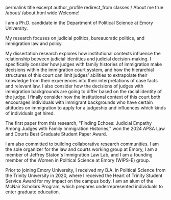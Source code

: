permalink	title	excerpt	author_profile	redirect_from	classes
/
About me
true
/about/
/about.html
wide
Welcome!

I am a Ph.D. candidate in the Department of Political Science at Emory University.

My research focuses on judicial politics, bureaucratic politics, and immigration law and policy.

My dissertation research explores how institutional contexts influence the relationship between judicial identities and judicial decision-making. I specifically consider how judges with family histories of immigration make decisions within the immigration court system, and how the hierarchial structures of this court can limit judges' abilities to extrapolate their knowledge from their experiences into their interpretations of case facts and relevant law. I also consider how the decisions of judges with immigration backgrounds are going to differ based on the racial identity of the judge. I finally consider how the institutional context of this court both encourages individuals with immigrant backgrounds who have certain attitudes on immigration to apply for a judgeship and influences which kinds of individuals get hired.

The first paper from this research, "Finding Echoes: Judicial Empathy Among Judges with Family Immigration Histories," won the 2024 APSA Law and Courts Best Graduate Student Paper Award.

I am also committed to building collaborative research communities. I am the sole organizer for the law and courts working group at Emory, I am a member of Jeffrey Staton's Immigration Law Lab, and I am a founding member of the Women in Political Science at Emory (WIPS-E) group.

Prior to joining Emory University, I received my B.A. in Political Science from the Trinity University in 2020, where I received the Heart of Trinity Student Service Award for my impact on the campus body. I am an alum of the McNair Scholars Program, which prepares underrepresented individuals to enter graduate education.
